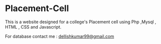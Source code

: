 # Placement-Cell
This is a website designed for a college's Placement cell using Php ,Mysql , HTML , CSS and Javascript.

For database contact me : dellishkumar99@gmail.com
